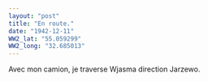```yaml
---
layout: "post"
title: "En route."
date: "1942-12-11"
WW2_lat: "55.059299"
WW2_long: "32.685013"
---
```


Avec mon camion, je traverse Wjasma direction Jarzewo.


<div class="histoire"></div>

<div class="commentaire"></div>